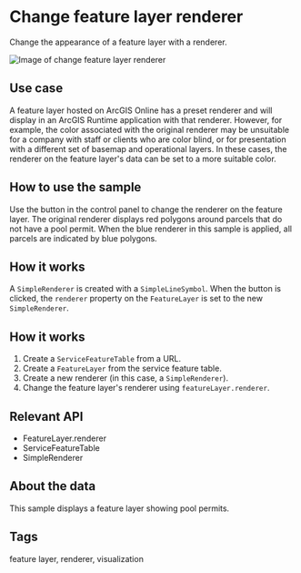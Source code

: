 # Change feature layer renderer

Change the appearance of a feature layer with a renderer.

![Image of change feature layer renderer](ChangeFeatureLayerRenderer.png)

## Use case

A feature layer hosted on ArcGIS Online has a preset renderer and will display in an ArcGIS Runtime application with that renderer. However, for example, the color associated with the original renderer may be unsuitable for a company with staff or clients who are color blind, or for presentation with a different set of basemap and operational layers. In these cases, the renderer on the feature layer's data can be set to a more suitable color.

## How to use the sample

Use the button in the control panel to change the renderer on the feature layer. The original renderer displays red polygons around parcels that do not have a pool permit. When the blue renderer in this sample is applied, all parcels are indicated by blue polygons.

## How it works

A `SimpleRenderer` is created with a `SimpleLineSymbol`. When the button is clicked, the `renderer` property on the `FeatureLayer` is set to the new `SimpleRenderer`.

## How it works

1. Create a `ServiceFeatureTable` from a URL.
2. Create a `FeatureLayer` from the service feature table.
3. Create a new renderer (in this case, a `SimpleRenderer`).
4. Change the feature layer's renderer using `featureLayer.renderer`.

## Relevant API

* FeatureLayer.renderer
* ServiceFeatureTable
* SimpleRenderer

## About the data

This sample displays a feature layer showing pool permits. 

## Tags

feature layer, renderer, visualization